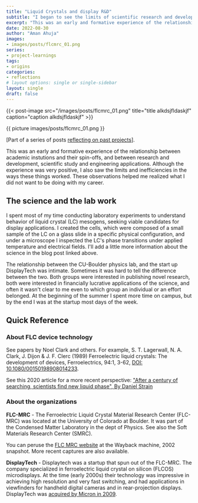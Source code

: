 ```yaml
---
title: "Liquid Crystals and display R&D"
subtitle: "I began to see the limits of scientific research and development (R&D) and to revise my own aspirations. I loved the lab and the thrill of discovery, and yet recognized where I didn't want my career to lead."
excerpt: "This was an early and formative experience of the relationship between academic instutions and their spin-offs, and between research and development, scientific study and engineering applications."
date: 2022-08-30
author: "Aman Ahuja"
images:
- images/posts/flcmrc_01.png
series:
- project-learnings
tags:
- origins
categories:
- reflections
# layout options: single or single-sidebar
layout: single
draft: false
---
```



{{< post-image 
  src="/images/posts/flcmrc_01.png" 
  title="title alkdsjfldaskjf"
  caption="caption alkdsjfldaskjf" >}}

{{ picture images/posts/flcmrc_01.png }} 

[Part of a series of posts [reflecting on past projects](/series/project-learnings/)].

This was an early and formative experience of the relationship between academic instutions and their spin-offs, and between research and development, scientific study and engineering applications. Although the experience was very positive, I also saw the limits and inefficiencies in the ways these things worked. These observations helped me realized what I did not want to be doing with my career. 

## The science and the lab work

I spent most of my time conducting laboratory experiments to understand behavior of liquid crystal (LC) mesogens, seeking viable candidates for display applications. I created the cells, which were composed of a small sample of the LC on a glass slide in a specific physical configuration, and under a microscope I inspected the LC's phase transitions under applied temperature and electrical fields. I'll add a little more information about the science in the blog post linked above.

The relationship between the CU-Boulder physics lab, and the start up DisplayTech was intimate. Sometimes it was hard to tell the difference between the two. Both groups were interested in publishing novel research, both were interested in financially lucrative applications of the science, and often it wasn't clear to me even to which group an individual or an effort belonged. At the beginning of the summer I spent more time on campus, but by the end I was at the startup most days of the week. 

## Quick Reference

### About FLC device technology

See papers by Noel Clark and others. For example, S. T. Lagerwall, N. A. Clark, J. Dijon & J. F. Clerc (1989) Ferroelectric liquid crystals: The development of devices, Ferroelectrics, 94:1, 3-62, [DOI: 10.1080/00150198908014233](https://doi.org/10.1080/00150198908014233). 

See this 2020 article for a more recent perspective: ["After a century of searching, scientists find new liquid phase", By Daniel Strain](https://www.colorado.edu/today/2020/06/10/after-century-searching-scientists-find-new-liquid-phase)

### About the organizations

**FLC-MRC** - The Ferroelectric Liquid Crystal Material Research Center (FLC-MRC) was located at the University of Colorado at Boulder. It was part of the Condensed Matter Laboratory in the dept of Physics. See also the Soft Materials Research Center (SMRC). 

You can peruse the [FLC MRC website](https://web.archive.org/web/20020603091523/https://flcmrc.colorado.edu/) at the Wayback machine, 2002 snapshot. More recent captures are also available. 

**DisplayTech** - Displaytech was a startup that spun out of the FLC-MRC. The company specialized in ferroelectric liquid crystal on silicon (FLCOS) microdisplays. At the time (early 2000s) their technology was impressive in achieving high resolution and very fast switching, and had applications in viewfinders for handheld digital cameras and in rear-projection displays. DisplayTech was [acquired by Micron in 2009](https://www.laserfocusworld.com/test-measurement/research/article/16566226/micron-acquires-assets-of-displaytech-gains-flcos-microdisplay-technology).
